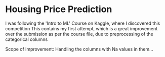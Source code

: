 # Housing Price Prediction
I was following the 'Intro to ML' Course on Kaggle, where I discovered this competition
This contains my first attempt, which is a great improvement 
over the submission as per the course file, due to preprocessing of the categorical columns

Scope of improvement: Handling the columns with Na values in them...
